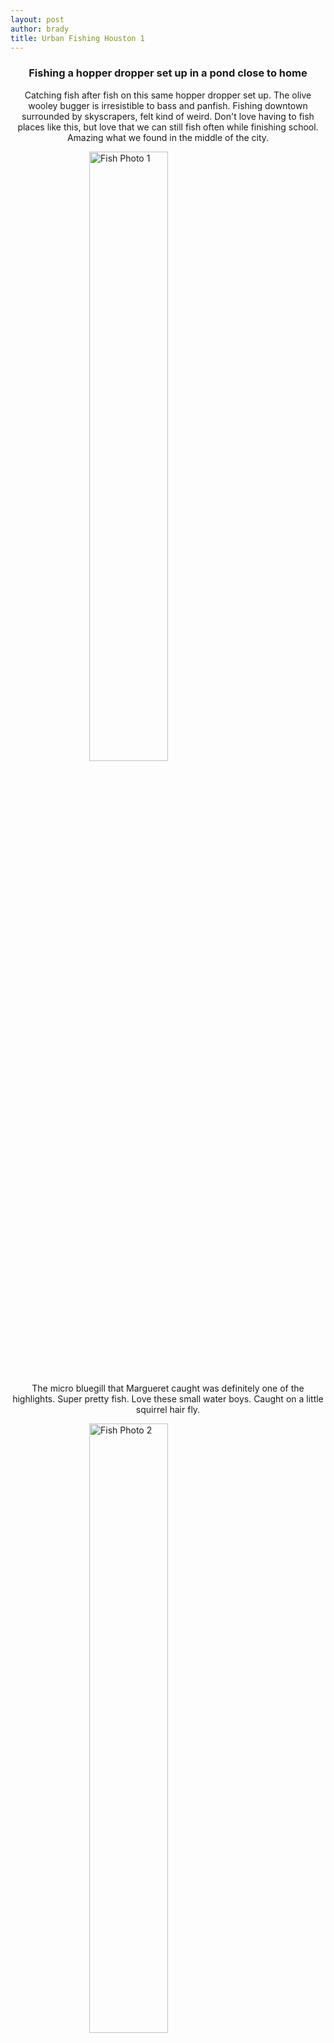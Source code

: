 ```yaml
---
layout: post
author: brady
title: Urban Fishing Houston 1
---
```


<center>

### Fishing a hopper dropper set up in a pond close to home

Catching fish after fish on this same hopper dropper set up. The olive wooley bugger is irresistible to bass and panfish. Fishing downtown surrounded by skyscrapers, felt kind of weird. Don't love having to fish places like this, but love that we can still fish often while finishing school. Amazing what we found in the middle of the city.

</center>

<img src="{{site.baseurl}}/assets/images/fishing-03-25-24/Fishing1.jpg" alt="Fish Photo 1" style="width: 50%; margin: auto; display: block; margin-bottom: 20px;">

<center>

The micro bluegill that Margueret caught was definitely one of the highlights. Super pretty fish. Love these small water boys. Caught on a little squirrel hair fly.

</center>

<img src="{{site.baseurl}}/assets/images/fishing-03-25-24/Fishing2.jpg" alt="Fish Photo 2" style="width: 50%; margin: auto; display: block; margin-bottom: 20px;">

<center>

A nice largemouth that I caught. Came out of nowhere and hit my fly.

</center>

<img src="{{site.baseurl}}/assets/images/fishing-03-25-24/Fishing3.jpg" alt="Fish Photo 3" style="width: 50%; margin: auto; display: block; margin-bottom: 20px;">

<center>

Caught this chunker close by the micro bluegill.

</center>

<img src="{{site.baseurl}}/assets/images/fishing-03-25-24/Fishing4.jpg" alt="Fish Photo 4" style="width: 50%; margin: auto; display: block; margin-bottom: 20px;">

<center>

This rascal inhaled my hopper. Caught him near this massive carp/koi that was swimming around sucking in flower blossom petals off the surface. Felt like making a cast to the carp in any of the pools in this area would've been cheating as they obviously wait around for people to feed them.

</center>
